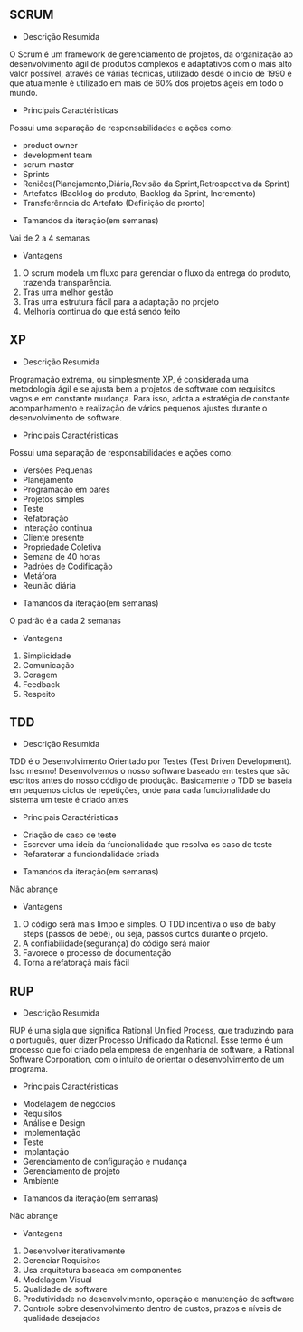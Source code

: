
## SCRUM

* Descrição Resumida 

O Scrum é um framework de gerenciamento de projetos, da organização ao desenvolvimento ágil de produtos complexos e adaptativos com o mais alto valor possível, através de várias técnicas, utilizado desde o início de 1990 e que atualmente é utilizado em mais de 60% dos projetos ágeis em todo o mundo. 


* Principais Caractéristicas 

Possui uma separação de responsabilidades e ações como:

- product owner
- development team
- scrum master 
- Sprints
- Reniões(Planejamento,Diária,Revisão da Sprint,Retrospectiva da Sprint)
- Artefatos (Backlog do produto, Backlog da Sprint, Incremento)
- Transferênncia do Artefato (Definição de pronto)

* Tamandos da iteração(em semanas) 

Vai de 2 a 4 semanas

* Vantagens 

1. O scrum modela um fluxo para gerenciar o fluxo da entrega do produto, trazenda transparência.
2. Trás uma melhor gestão 
3. Trás uma estrutura fácil para a adaptação no projeto
4. Melhoria continua do que está sendo feito 


## XP 

* Descrição Resumida 

Programação extrema, ou simplesmente XP, é considerada uma metodologia ágil e se ajusta bem a projetos de software com requisitos vagos e em constante mudança. Para isso, adota a estratégia de constante acompanhamento e realização de vários pequenos ajustes durante o desenvolvimento de software. 


* Principais Caractéristicas 

Possui uma separação de responsabilidades e ações como:

- Versões Pequenas
- Planejamento
- Programação em pares
- Projetos simples
- Teste
- Refatoração
- Interação continua
- Cliente presente
- Propriedade Coletiva
- Semana de 40 horas
- Padrões de Codificação
- Metáfora
- Reunião diária


* Tamandos da iteração(em semanas) 

O padrão é a cada 2 semanas

* Vantagens 

1. Simplicidade
2. Comunicação
3. Coragem
4. Feedback
5. Respeito
  
## TDD

* Descrição Resumida 

TDD é o Desenvolvimento Orientado por Testes (Test Driven Development). Isso mesmo! Desenvolvemos o nosso software baseado em testes que são escritos antes do nosso código de produção. Basicamente o TDD se baseia em pequenos ciclos de repetições, onde para cada funcionalidade do sistema um teste é criado antes

* Principais Caractéristicas 
  

- Criação de caso de teste
- Escrever uma ideia da funcionalidade que resolva os caso de teste
- Refaratorar a funciondalidade criada

* Tamandos da iteração(em semanas) 

Não abrange

* Vantagens 

1. O código será mais limpo e simples. O TDD incentiva o uso de baby steps (passos de bebê), ou seja, passos curtos durante o projeto.
2. A confiabilidade(segurança) do código será maior
3. Favorece o processo de documentação
4. Torna a refatoraçã mais fácil


## RUP

* Descrição Resumida 

RUP é uma sigla que significa Rational Unified Process, que traduzindo para o português, quer dizer Processo Unificado da Rational. Esse termo é um processo que foi criado pela empresa de engenharia de software, a Rational Software Corporation, com o intuito de orientar o desenvolvimento de um programa.

* Principais Caractéristicas 

- Modelagem de negócios
- Requisitos
- Análise e Design
- Implementação
- Teste
- Implantação
- Gerenciamento de configuração e mudança
- Gerenciamento de projeto
- Ambiente 

* Tamandos da iteração(em semanas) 

Não abrange

* Vantagens 

1. Desenvolver iterativamente
2. Gerenciar Requisitos
3. Usa arquitetura baseada em componentes
4. Modelagem Visual
5. Qualidade de software
6. Produtividade no desenvolvimento, operação e manutenção de software
7. Controle sobre desenvolvimento dentro de custos, prazos e níveis de qualidade desejados  